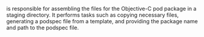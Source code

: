 is responsible for assembling the files for the Objective-C pod package in a staging directory. It performs tasks such as copying necessary files, generating a podspec file from a template, and providing the package name and path to the podspec file.